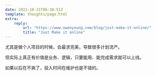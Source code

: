 ```yaml
---
date: 2022-10-31T06:38:51Z
template: thoughts/page.html
extra:
    reply:
        url: "https://www.owenyoung.com/blog/just-make-it-online/"
        title: "Just Make it online"
---
```


尤其是做个人项目的时候，会最求完美，导致很多计划流产。

但实际上真正有价值是业务、逻辑，只要能用、能完成需求就可以上线。

如果以后在不爽了，投入时间在维护也是不错的。